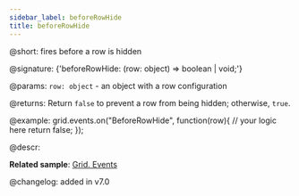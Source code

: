 ```yaml
---
sidebar_label: beforeRowHide
title: beforeRowHide
---          
```


@short: fires before a row is hidden

@signature: {'beforeRowHide: (row: object) => boolean | void;'}

@params:
`row: object` - an object with a row configuration

@returns:
Return `false` to prevent a row from being hidden; otherwise, `true`.

@example:
grid.events.on("BeforeRowHide", function(row){
    // your logic here
    return false;
});

@descr:

**Related sample**: [Grid. Events](https://snippet.dhtmlx.com/9zeyp4ds)

@changelog: added in v7.0